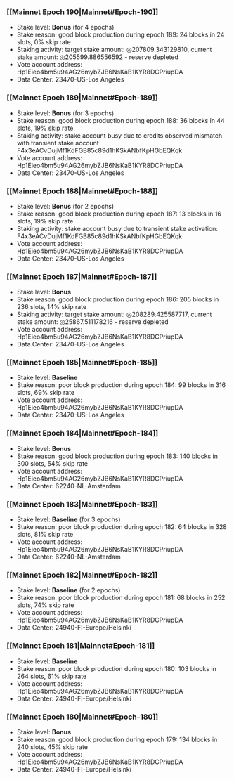 ### [[Mainnet Epoch 190|Mainnet#Epoch-190]]
* Stake level: **Bonus** (for 4 epochs)
* Stake reason: good block production during epoch 189: 24 blocks in 24 slots, 0% skip rate
* Staking activity: target stake amount: ◎207809.343129810, current stake amount: ◎205599.886556592 - reserve depleted
* Vote account address: Hp1Eieo4bm5u94AG26mybZJB6NsKaB1KYR8DCPriupDA
* Data Center: 23470-US-Los Angeles
### [[Mainnet Epoch 189|Mainnet#Epoch-189]]
* Stake level: **Bonus** (for 3 epochs)
* Stake reason: good block production during epoch 188: 36 blocks in 44 slots, 19% skip rate
* Staking activity: stake account busy due to credits observed mismatch with transient stake account F4x3eACvDujMf1KdFGB85c89d1hKSkANbfKpHGbEQKqk
* Vote account address: Hp1Eieo4bm5u94AG26mybZJB6NsKaB1KYR8DCPriupDA
* Data Center: 23470-US-Los Angeles
### [[Mainnet Epoch 188|Mainnet#Epoch-188]]
* Stake level: **Bonus** (for 2 epochs)
* Stake reason: good block production during epoch 187: 13 blocks in 16 slots, 19% skip rate
* Staking activity: stake account busy due to transient stake activation: F4x3eACvDujMf1KdFGB85c89d1hKSkANbfKpHGbEQKqk
* Vote account address: Hp1Eieo4bm5u94AG26mybZJB6NsKaB1KYR8DCPriupDA
* Data Center: 23470-US-Los Angeles
### [[Mainnet Epoch 187|Mainnet#Epoch-187]]
* Stake level: **Bonus**
* Stake reason: good block production during epoch 186: 205 blocks in 236 slots, 14% skip rate
* Staking activity: target stake amount: ◎208289.425587717, current stake amount: ◎25867.511178216 - reserve depleted
* Vote account address: Hp1Eieo4bm5u94AG26mybZJB6NsKaB1KYR8DCPriupDA
* Data Center: 23470-US-Los Angeles
### [[Mainnet Epoch 185|Mainnet#Epoch-185]]
* Stake level: **Baseline**
* Stake reason: poor block production during epoch 184: 99 blocks in 316 slots, 69% skip rate 
* Vote account address: Hp1Eieo4bm5u94AG26mybZJB6NsKaB1KYR8DCPriupDA
* Data Center: 23470-US-Los Angeles
### [[Mainnet Epoch 184|Mainnet#Epoch-184]]
* Stake level: **Bonus**
* Stake reason: good block production during epoch 183: 140 blocks in 300 slots, 54% skip rate
* Vote account address: Hp1Eieo4bm5u94AG26mybZJB6NsKaB1KYR8DCPriupDA
* Data Center: 62240-NL-Amsterdam
### [[Mainnet Epoch 183|Mainnet#Epoch-183]]
* Stake level: **Baseline** (for 3 epochs)
* Stake reason: poor block production during epoch 182: 64 blocks in 328 slots, 81% skip rate 
* Vote account address: Hp1Eieo4bm5u94AG26mybZJB6NsKaB1KYR8DCPriupDA
* Data Center: 62240-NL-Amsterdam
### [[Mainnet Epoch 182|Mainnet#Epoch-182]]
* Stake level: **Baseline** (for 2 epochs)
* Stake reason: poor block production during epoch 181: 68 blocks in 252 slots, 74% skip rate 
* Vote account address: Hp1Eieo4bm5u94AG26mybZJB6NsKaB1KYR8DCPriupDA
* Data Center: 24940-FI-Europe/Helsinki
### [[Mainnet Epoch 181|Mainnet#Epoch-181]]
* Stake level: **Baseline**
* Stake reason: poor block production during epoch 180: 103 blocks in 264 slots, 61% skip rate 
* Vote account address: Hp1Eieo4bm5u94AG26mybZJB6NsKaB1KYR8DCPriupDA
* Data Center: 24940-FI-Europe/Helsinki
### [[Mainnet Epoch 180|Mainnet#Epoch-180]]
* Stake level: **Bonus**
* Stake reason: good block production during epoch 179: 134 blocks in 240 slots, 45% skip rate
* Vote account address: Hp1Eieo4bm5u94AG26mybZJB6NsKaB1KYR8DCPriupDA
* Data Center: 24940-FI-Europe/Helsinki